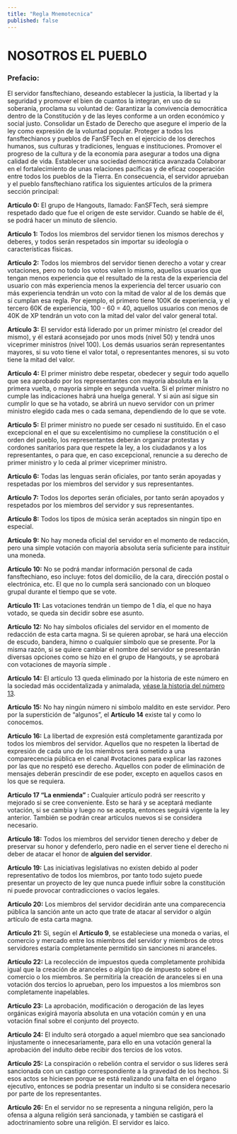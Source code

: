 ```yaml
---
title: "Regla Mnemotecnica"
published: false
---
```

# **NOSOTROS EL PUEBLO**

### **Prefacio:**
El servidor fansftechiano, deseando establecer la justicia, la libertad y la seguridad y promover el bien de cuantos la integran, en uso de su soberanía, proclama su voluntad de:
Garantizar la convivencia democrática dentro de la Constitución y de las leyes conforme a un orden económico y social justo.
Consolidar un Estado de Derecho que asegure el imperio de la ley como expresión de la voluntad popular.
Proteger a todos los fansftechianos y pueblos de FanSFTech en el ejercicio de los derechos humanos, sus culturas y tradiciones, lenguas e instituciones.
Promover el progreso de la cultura y de la economía para asegurar a todos una digna calidad de vida.
Establecer una sociedad democrática avanzada
Colaborar en el fortalecimiento de unas relaciones pacíficas y de eficaz cooperación entre todos los pueblos de la Tierra.
En consecuencia, el servidor aprueban y el pueblo fansftechiano ratifica los siguientes artículos de la primera sección principal:

**Artículo 0:** El grupo de Hangouts, llamado: FanSFTech, será siempre respetado dado que fue el origen de este servidor. Cuando se hable de él, se podrá hacer un minuto de silencio.

**Artículo 1:** Todos los miembros del servidor tienen los mismos derechos y deberes, y todos serán respetados sin importar su ideología o características físicas.

**Artículo 2:** Todos los miembros del servidor tienen derecho a votar y crear votaciones, pero no todo los votos valen lo mismo, aquellos usuarios que tengan menos experiencia que el resultado de la resta de la experiencia del usuario con más experiencia menos la experiencia del tercer usuario con más experiencia tendrán un voto con la mitad de valor al de los demás que sí cumplan esa regla. Por ejemplo, el primero tiene 100K de experiencia, y el tercero 60K de experiencia, 100 - 60 = 40, aquellos usuarios con menos de 40K de XP tendrán un voto con la mitad del valor del valor general total.

**Artículo 3:** El servidor está liderado por un primer ministro (el creador del mismo), y él estará aconsejado por unos mods (nivel 50) y tendrá unos viceprimer ministros (nivel 100). Los demás usuarios serán representantes mayores, si su voto tiene el valor total, o representantes menores, si su voto tiene la mitad del valor.

**Artículo 4:** El primer ministro debe respetar, obedecer y seguir todo aquello que sea aprobado por los representantes con mayoría absoluta en la primera vuelta, o mayoría simple en segunda vuelta. Si el primer ministro no cumple las indicaciones habrá una huelga general. Y si aún así sigue sin cumplir lo que se ha votado, se abrirá un nuevo servidor con un primer ministro elegido cada mes o cada semana, dependiendo de lo que se vote.

**Artículo 5:** El primer ministro no puede ser cesado ni sustituido. En el caso excepcional en el que su excelentísimo no cumpliese la constitución o el orden del pueblo, los representantes deberán organizar protestas y cordones sanitarios para que respete la ley, a los ciudadanos y a los representantes, o para que, en caso excepcional, renuncie a su derecho de primer ministro y lo ceda al primer viceprimer ministro.

**Artículo 6:** Todas las lenguas serán oficiales, por tanto serán apoyadas y respetadas por los miembros del servidor y sus representantes.

**Artículo 7:** Todos los deportes serán oficiales, por tanto serán apoyados y respetados por los miembros del servidor y sus representantes.

**Artículo 8:** Todos los tipos de música serán aceptados sin ningún tipo en especial.

**Artículo 9:** No hay moneda oficial del servidor en el momento de redacción, pero una simple votación con mayoría absoluta sería suficiente para instituir una moneda.

**Artículo 10:** No se podrá mandar información personal de cada fansftechiano, eso incluye: fotos del domicilio, de la cara, dirección postal o electrónica, etc. El que no lo cumpla será sancionado con un bloqueo grupal durante el tiempo que se vote.

**Artículo 11:** Las votaciones tendrán un tiempo  de 1 día, el que no haya votado, se queda sin decidir sobre ese asunto.

**Artículo 12:** No hay símbolos oficiales del servidor en el momento de redacción de esta carta magna. Si se quieren aprobar, se hará una elección de escudo, bandera, himno o cualquier símbolo que se presente. Por la misma razón, si se quiere cambiar el nombre del servidor se presentarán diversas opciones como se hizo en el grupo de Hangouts, y se aprobará con votaciones de mayoría simple	.
 
**Artículo 14:** El artículo 13 queda eliminado por la historia de este número en la sociedad más occidentalizada y animalada, [véase la historia del número 13](https://es.wikipedia.org/wiki/Trece).

**Artículo 15:** No hay ningún número ni símbolo maldito en este servidor. Pero por la superstición de “algunos”, el **Artículo 14** existe tal y como lo conocemos.

**Artículo 16:** La libertad de expresión está completamente garantizada por todos los miembros del servidor. Aquellos que no respeten la libertad de expresión de cada uno de los miembros será sometido a una comparecencia pública en el canal #votaciones para explicar las razones por las que no respetó ese derecho. Aquellos con poder de eliminación de mensajes deberán prescindir de ese poder, excepto en aquellos casos en los que se requiera.

**Artículo 17 “La enmienda” :** Cualquier artículo podrá ser reescrito y mejorado si se cree conveniente. Esto se hará y se aceptará mediante votación, si se cambia y luego no se acepta, entonces seguirá vigente la ley anterior. También se podrán crear artículos nuevos si se considera necesario. 

**Artículo 18:** Todos los miembros del servidor tienen derecho y deber de preservar su honor y defenderlo, pero nadie en el server tiene el derecho ni deber de atacar el honor de **alguien del servidor**.

**Artículo 19:** Las iniciativas legislativas no existen debido al poder representativo de todos los miembros, por tanto todo sujeto puede presentar un proyecto de ley que nunca puede influir sobre la constitución ni puede provocar contradicciones o vacíos legales.

**Artículo 20:** Los miembros del servidor decidirán ante una comparecencia pública la sanción ante un acto que trate de atacar al servidor o algún artículo de esta carta magna.

**Artículo 21:** Si, según el **Artículo 9**, se estableciese una moneda o varias, el comercio y mercado entre los miembros del servidor y miembros de otros servidores estaría completamente permitido sin sanciones ni aranceles.

**Artículo 22:** La recolección de impuestos queda completamente prohibida igual que la creación de aranceles o algún tipo de impuesto sobre el comercio o los miembros. Se permitiría la creación de aranceles si en una votación dos tercios lo aprueban, pero los impuestos a los miembros son completamente inapelables.

**Artículo 23:** La aprobación, modificación o derogación de las leyes orgánicas exigirá mayoría absoluta en una votación común y en una votación final sobre el conjunto del proyecto.

**Artículo 24:** El indulto será otorgado a aquel miembro que sea sancionado injustamente o innecesariamente, para ello en una votación general la aprobación del indulto debe recibir dos tercios de los votos.

**Artículo 25:** La conspiración o rebelión contra el servidor o sus líderes será sancionada con un castigo correspondiente a la gravedad de los hechos. Si esos actos se hiciesen porque se está realizando una falta en el órgano ejecutivo, entonces se podría presentar un indulto si se considera necesario por parte de los representantes.

**Artículo 26:** En el servidor no se representa a ninguna religión, pero la ofensa a alguna religión será sancionada, y también se castigará el adoctrinamiento sobre una religión. El servidor es laico.
